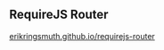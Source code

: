 ## RequireJS Router

[erikringsmuth.github.io/requirejs-router](http://erikringsmuth.github.io/requirejs-router/)
